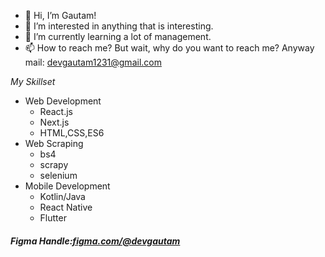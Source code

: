 - 👋 Hi, I’m Gautam!
- 👀 I’m interested in anything that is interesting.
- 🌱 I’m currently learning a lot of management.
- 📫 How to reach me? But wait, why do you want to reach me? Anyway  mail: devgautam1231@gmail.com

<em>My Skillset</em>
<ul type="disc">
  <li>Web Development
  <ul>
    <li>React.js</li>
    <li>Next.js</li>
    <li>HTML,CSS,ES6</li>
  </ul>
  </li>
  
  <li>Web Scraping
    <ul>
      <li>bs4</li>
      <li>scrapy</li>
      <li>selenium</li>
    </ul>
  </li>
  <li>Mobile Development
  <ul>
      <li>Kotlin/Java</li>
      <li>React Native</li>
      <li>Flutter</li>
    </ul>
  </li>
  </ul>

<h5>Figma Handle:<a href="https://www.figma.com/@devgautam">figma.com/@devgautam</a></h5>

<!---
DevGautam2000/DevGautam2000 is a ✨ special ✨ repository because its `README.md` (this file) appears on your GitHub profile.
You can click the Preview link to take a look at your changes.
--->
